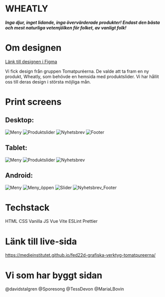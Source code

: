 # WHEATLY

*<strong>Inga djur, inget lidande, inga övervärderade produkter! Endast den bästa och mest naturliga vetemjölken för folket, av vanligt folk!</strong>*
<br>

# Om designen

[Länk till designen i Figma](https://www.figma.com/file/gHK0pH5e5GA0nQtlWFTML2/Untitled?node-id=9%3A26&t=Pi3501H8yA9OPURh-1)

Vi fick design från gruppen Tomatpuréerna. De valde att ta fram en ny produkt, Wheatly, som behövde en hemsida med produktslider. 
Vi har hållit oss till deras design i största möjliga mån.

# Print screens
## Desktop:
![Meny](https://raw.githubusercontent.com/Medieinstitutet/fed22d-grafiska-verktyg-tomatpureerna/main/src/assets/screenshot_finished/desktop%20menu.png)
![Produktslider](https://raw.githubusercontent.com/Medieinstitutet/fed22d-grafiska-verktyg-tomatpureerna/main/src/assets/screenshot_finished/desktop%20slider.png)
![Nyhetsbrev](https://raw.githubusercontent.com/Medieinstitutet/fed22d-grafiska-verktyg-tomatpureerna/main/src/assets/screenshot_finished/desktop%20newsletter.png)
![Footer](https://raw.githubusercontent.com/Medieinstitutet/fed22d-grafiska-verktyg-tomatpureerna/main/src/assets/screenshot_finished/desktop%20footer.png)

## Tablet:
![Meny](https://raw.githubusercontent.com/Medieinstitutet/fed22d-grafiska-verktyg-tomatpureerna/main/src/assets/screenshot_finished/tabler%20menu.png)
![Produktslider](https://raw.githubusercontent.com/Medieinstitutet/fed22d-grafiska-verktyg-tomatpureerna/main/src/assets/screenshot_finished/tablet%20slider.png)
![Nyhetsbrev](https://raw.githubusercontent.com/Medieinstitutet/fed22d-grafiska-verktyg-tomatpureerna/main/src/assets/screenshot_finished/tablet%20newsletter.png)

## Android:
![Meny](https://raw.githubusercontent.com/Medieinstitutet/fed22d-grafiska-verktyg-tomatpureerna/main/src/assets/screenshot_finished/andriod%20menu%20(1).png)
![Meny_öppen](https://raw.githubusercontent.com/Medieinstitutet/fed22d-grafiska-verktyg-tomatpureerna/main/src/assets/screenshot_finished/andriod%20menu%20(3).png)
![Slider]([https://raw.githubusercontent.com/Medieinstitutet/fed22d-grafiska-verktyg-tomatpureerna/main/src/assets/screenshot_finished/andriod%20slider.png](https://raw.githubusercontent.com/Medieinstitutet/fed22d-grafiska-verktyg-tomatpureerna/main/src/assets/screenshot_finished/andriod%20menu%20(4).png))
![Nyhetsbrev_Footer](https://raw.githubusercontent.com/Medieinstitutet/fed22d-grafiska-verktyg-tomatpureerna/main/src/assets/screenshot_finished/andriod%20footer.png)

# Techstack
HTML
CSS
Vanilla JS
Vue
Vite
ESLint
Prettier

# Länk till live-sida
https://medieinstitutet.github.io/fed22d-grafiska-verktyg-tomatpureerna/

# Vi som har byggt sidan
@davidstalgren
@Sporesong
@TessDevon
@MariaLBovin

